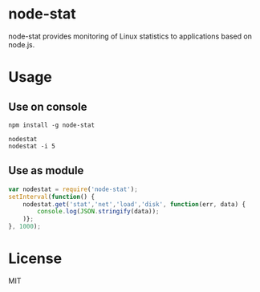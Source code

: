 # node-stat

node-stat provides monitoring of Linux statistics to applications based on node.js.

# Usage

## Use on console

```shell
npm install -g node-stat
```

```shell
nodestat
nodestat -i 5
```

## Use as module

```js
var nodestat = require('node-stat');
setInterval(function() {
	nodestat.get('stat','net','load','disk', function(err, data) {
		console.log(JSON.stringify(data));
	)};
}, 1000);
```

# License

MIT
